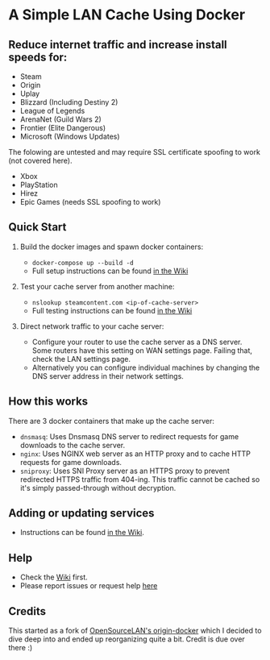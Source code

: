 # A Simple LAN Cache Using Docker

## Reduce internet traffic and increase install speeds for:
* Steam
* Origin
* Uplay
* Blizzard (Including Destiny 2)
* League of Legends
* ArenaNet (Guild Wars 2)
* Frontier (Elite Dangerous)
* Microsoft (Windows Updates)

The folowing are untested and may require SSL certificate spoofing to work (not covered here).
* Xbox
* PlayStation
* Hirez
* Epic Games (needs SSL spoofing to work)

## Quick Start
1. Build the docker images and spawn docker containers:
    * `docker-compose up --build -d`
    * Full setup instructions can be found [in the Wiki](https://github.com/lupael/lan-cache-docker/wiki/Setup-instructions)

1. Test your cache server from another machine:
    * `nslookup steamcontent.com <ip-of-cache-server>`
    * Full testing instructions can be found [in the Wiki](https://github.com/lupael/lan-cache-docker/wiki/How-to-test)

1. Direct network traffic to your cache server:
    * Configure your router to use the cache server as a DNS server.
    Some routers have this setting on WAN settings page. Failing that, check the LAN settings page.
    * Alternatively you can configure individual machines by changing the DNS server address in their network settings.

## How this works
There are 3 docker containers that make up the cache server:
* `dnsmasq`: Uses Dnsmasq DNS server to redirect requests for game downloads to the cache server.
* `nginx`: Uses NGINX web server as an HTTP proxy and to cache HTTP requests for game downloads.
* `sniproxy`: Uses SNI Proxy server as an HTTPS proxy to prevent redirected HTTPS traffic from 404-ing. This traffic cannot be cached so it's simply passed-through without decryption.

## Adding or updating services
* Instructions can be found [in the Wiki](https://github.com/lupael/lan-cache-docker/wiki/Adding-or-updating-services).

## Help
* Check the [Wiki](https://github.com/lupael/lan-cache-docker/wiki) first.
* Please report issues or request help [here](https://github.com/lupael/lan-cache-docker/issues)

## Credits
This started as a fork of [OpenSourceLAN's origin-docker](https://github.com/OpenSourceLAN/origin-docker) which I decided to dive deep into and ended up reorganizing quite a bit. Credit is due over there :)

